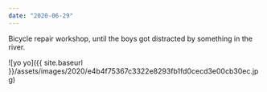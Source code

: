 ```yaml
---
date: "2020-06-29"
---
```


Bicycle repair workshop, until the boys got distracted by something in the river.

![yo yo]({{ site.baseurl }}/assets/images/2020/e4b4f75367c3322e8293fb1fd0cecd3e00cb30ec.jpg)
